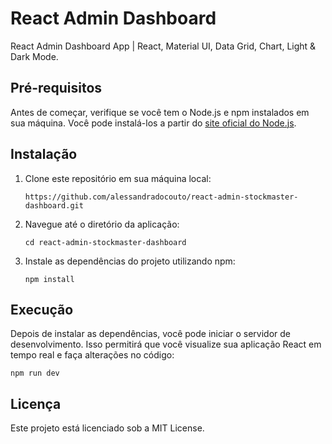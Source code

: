 # React Admin Dashboard

React Admin Dashboard App | React, Material UI, Data Grid, Chart, Light & Dark Mode.

## Pré-requisitos

Antes de começar, verifique se você tem o Node.js e npm instalados em sua máquina. Você pode instalá-los a partir do [site oficial do Node.js](https://nodejs.org/).

## Instalação

1. Clone este repositório em sua máquina local:

    ```https://github.com/alessandradocouto/react-admin-stockmaster-dashboard.git```

2. Navegue até o diretório da aplicação:

    ```cd react-admin-stockmaster-dashboard```

3. Instale as dependências do projeto utilizando npm:

    ```npm install```

## Execução

Depois de instalar as dependências, você pode iniciar o servidor de desenvolvimento. Isso permitirá que você visualize sua aplicação React em tempo real e faça alterações no código:

    npm run dev


## Licença

Este projeto está licenciado sob a MIT License.
